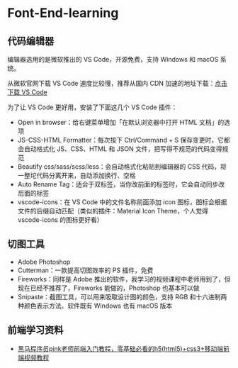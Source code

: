 # Font-End-learning   

## 代码编辑器  

编辑器选用的是微软推出的 VS Code，开源免费，支持 Windows 和 macOS 系统。   

从微软官网下载 VS Code 速度比较慢，推荐从国内 CDN 加速的地址下载：[点击下载 VS Code](https://t.co/kFjlDoaVS1?amp=1)        

为了让 VS Code 更好用，安装了下面这几个 VS Code 插件：   

* Open in browser：给右键菜单增加「在默认浏览器中打开 HTML 文档」的选项    
* JS-CSS-HTML Formatter：每次按下 Ctrl/Command + S 保存变更时，它都会自动格式化 JS、CSS、HTML 和 JSON 文件，把写得不规范的代码变得规范        
* Beautify css/sass/scss/less：会自动格式化粘贴到编辑器的 CSS 代码，将一整坨代码分离开来，自动添加换行、空格     
* Auto Rename Tag：适合于双标签，当你改前面的标签时，它会自动同步改后面的标签      
* vscode-icons：在 VS Code 中的文件名称前面添加 icon 图标，图标会根据文件的后缀自动匹配（类似的插件：Material Icon Theme，个人觉得 vscode-icons 的图标更好看）   

## 切图工具  

* Adobe Photoshop       
* Cutterman：一款提高切图效率的 PS 插件，免费         
* Fireworks：同样是 Adobe 推出的软件，我学习的视频课程中老师用到了，但现在已经不推荐了，Fireworks 能做的，Photoshop 也基本可以做    
* Snipaste：截图工具，可以用来吸取设计图的颜色，支持 RGB 和十六进制两种颜色表示方法。软件既有 Windows 也有 macOS 版本            

## 前端学习资料   

* [黑马程序员pink老师前端入门教程，零基础必看的h5(html5)+css3+移动端前端视频教程](https://www.bilibili.com/video/BV14J4114768?p=1)     